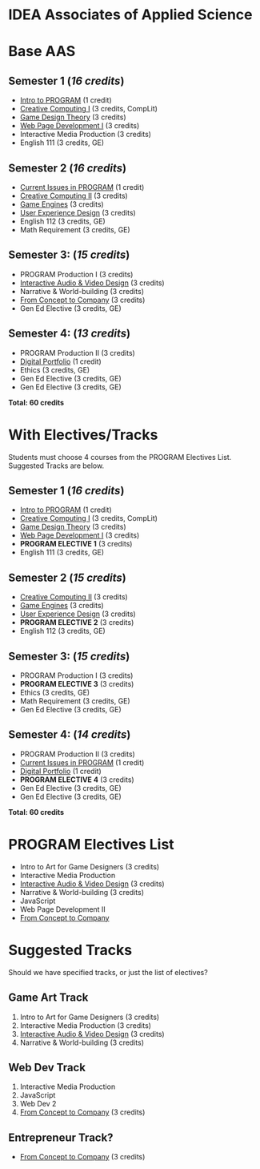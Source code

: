 # IDEA Associates of Applied Science

# Base AAS

## Semester 1 (*16 credits*)
* [Intro to PROGRAM](../classes/intro-to-PROGRAM.md) (1 credit)
* [Creative Computing I](../classes/creative-computing-i.md) (3 credits, CompLit)
* [Game Design Theory](../classes/game-design-theory.md) (3 credits)
* [Web Page Development I](../classes/web-page-development-i.md) (3 credits)
* Interactive Media Production (3 credits)
* English 111 (3 credits, GE)

## Semester 2 (*16 credits*)
* [Current Issues in PROGRAM](../classes/current-issues-in-PROGRAM.md) (1 credit)
* [Creative Computing II](../classes/creative-computing-ii.md) (3 credits)
* [Game Engines](../classes/game-engines.md) (3 credits)
* [User Experience Design](../classes/user-experience-design.md) (3 credits)
* English 112 (3 credits, GE)
* Math Requirement (3 credits, GE)

## Semester 3: (*15 credits*)
* PROGRAM Production I (3 credits)
* [Interactive Audio & Video Design](../classes/interactive-audio-video-design.md) (3 credits)
* Narrative & World-building (3 credits)
* [From Concept to Company](../classes/from-concept-to-company.md) (3 credits)
* Gen Ed Elective (3 credits, GE)

## Semester 4: (*13 credits*)
* PROGRAM Production II (3 credits)
* [Digital Portfolio](../classes/digital-portfolio.md) (1 credit)
* Ethics (3 credits, GE)
* Gen Ed Elective (3 credits, GE)
* Gen Ed Elective (3 credits, GE)

**Total: 60 credits**


# With Electives/Tracks

Students must choose 4 courses from the PROGRAM Electives List. Suggested Tracks are below.

## Semester 1 (*16 credits*)
* [Intro to PROGRAM](../classes/intro-to-PROGRAM.md) (1 credit)
* [Creative Computing I](../classes/creative-computing-i.md) (3 credits, CompLit)
* [Game Design Theory](../classes/game-design-theory.md) (3 credits)
* [Web Page Development I](../classes/web-page-development-i.md) (3 credits)
* **PROGRAM ELECTIVE 1** (3 credits)
* English 111 (3 credits, GE)

## Semester 2 (*15 credits*)
* [Creative Computing II](../classes/creative-computing-ii.md) (3 credits)
* [Game Engines](../classes/game-engines.md) (3 credits)
* [User Experience Design](../classes/user-experience-design.md) (3 credits)
* **PROGRAM ELECTIVE 2** (3 credits)
* English 112 (3 credits, GE)

## Semester 3: (*15 credits*)
* PROGRAM Production I (3 credits)
* **PROGRAM ELECTIVE 3** (3 credits)
* Ethics (3 credits, GE)
* Math Requirement (3 credits, GE)
* Gen Ed Elective (3 credits, GE)

## Semester 4: (*14 credits*)
* PROGRAM Production II (3 credits)
* [Current Issues in PROGRAM](../classes/current-issues-in-PROGRAM.md) (1 credit)
* [Digital Portfolio](../classes/digital-portfolio.md) (1 credit)
* **PROGRAM ELECTIVE 4** (3 credits)
* Gen Ed Elective (3 credits, GE)
* Gen Ed Elective (3 credits, GE)

**Total: 60 credits**

# PROGRAM Electives List

* Intro to Art for Game Designers (3 credits)
* Interactive Media Production
* [Interactive Audio & Video Design](../classes/interactive-audio-video-design.md) (3 credits)
* Narrative & World-building (3 credits)
* JavaScript
* Web Page Development II
* [From Concept to Company](../classes/from-concept-to-company.md)


# Suggested Tracks

Should we have specified tracks, or just the list of electives?

## Game Art Track
1. Intro to Art for Game Designers (3 credits)
2. Interactive Media Production (3 credits)
3. [Interactive Audio & Video Design](../classes/interactive-audio-video-design.md) (3 credits)
4. Narrative & World-building (3 credits)

## Web Dev Track
1. Interactive Media Production
2. JavaScript
3. Web Dev 2
4. [From Concept to Company](../classes/from-concept-to-company.md) (3 credits)

## Entrepreneur Track?

* [From Concept to Company](../classes/from-concept-to-company.md) (3 credits)
